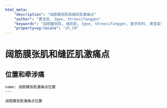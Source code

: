 ```yaml
---
html_meta:
    "description": "阔筋膜张肌和缝匠肌激痛点"
    "author": "黄宝臣, 3gee, threecifanggen"
    "keywords": "阔筋膜张肌, 缝匠肌, 3gee, threecifanggen, 医学百科, 黄宝臣"
    "property=og:locale": "zh_CN"
---
```

# 阔筋膜张肌和缝匠肌激痛点

## 位置和牵涉痛

```{figure} /_static/2022-01-31-10-57-48.png
name: 阔筋膜张肌激痛点位置
---

阔筋膜张肌激痛点位置
```
